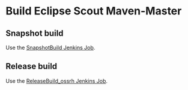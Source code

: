 # Build Eclipse Scout Maven-Master

## Snapshot build

Use the [SnapshotBuild Jenkins Job](https://ci.eclipse.org/scout/view/Master%20Releng/job/org.eclipse.scout_maven-master_snapshotBuild/).

## Release build

Use the [ReleaseBuild_ossrh Jenkins Job](https://ci.eclipse.org/scout/view/Master%20Releng/job/org.eclipse.scout_maven-master_releaseBuild_ossrh/).
